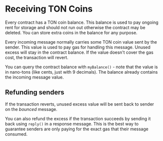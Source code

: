 # Receiving TON Coins

Every contract has a TON coin balance. This balance is used to pay ongoing rent for storage and should not run out otherwise the contract may be deleted. You can store extra coins in the balance for any purpose.

Every incoming message normally carries some TON coin value sent by the sender. This value is used to pay gas for handling this message. Unused excess will stay in the contract balance. If the value doesn't cover the gas cost, the transaction will revert.

You can query the contract balance with `myBalance()` - note that the value is in nano-tons (like cents, just with 9 decimals). The balance already contains the incoming message value.

## Refunding senders

If the transaction reverts, unused excess value will be sent back to sender on the *bounced* message.

You can also refund the excess if the transaction succeeds by sending it back using `reply()` in a response message. This is the best way to guarantee senders are only paying for the exact gas that their message consumed.